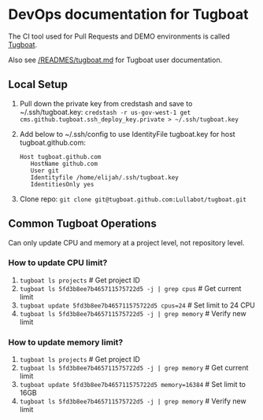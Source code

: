 # DevOps documentation for Tugboat
The CI tool used for Pull Requests and DEMO environments is called [Tugboat](https://www.tugboat.qa).

Also see [/READMES/tugboat.md](/READMES/tugboat.md) for Tugboat user documentation.

## Local Setup
1. Pull down the private key from credstash and save to ~/.ssh/tugboat.key:
 `credstash -r us-gov-west-1 get cms.github.tugboat.ssh_deploy_key.private > ~/.ssh/tugboat.key`

1. Add below to ~/.ssh/config to use IdentityFile tugboat.key for host tugboat.github.com:
   ```
   Host tugboat.github.com
      HostName github.com
      User git
      Identityfile /home/elijah/.ssh/tugboat.key
      IdentitiesOnly yes
   ```

1. Clone repo:
  `git clone git@tugboat.github.com:Lullabot/tugboat.git`


## Common Tugboat Operations
Can only update CPU and memory at a project level, not repository level.

### How to update CPU limit?
1. `tugboat ls projects` # Get project ID
1. `tugboat ls 5fd3b8ee7b465711575722d5 -j | grep cpus` # Get current limit
1. `tugboat update 5fd3b8ee7b465711575722d5 cpus=24` # Set limit to 24 CPU
1. `tugboat ls 5fd3b8ee7b465711575722d5 -j | grep memory` # Verify new limit

### How to update memory limit?
1. `tugboat ls projects` # Get project ID
1. `tugboat ls 5fd3b8ee7b465711575722d5 -j | grep memory` # Get current limit
1. `tugboat update 5fd3b8ee7b465711575722d5 memory=16384` # Set limit to 16GB
1. `tugboat ls 5fd3b8ee7b465711575722d5 -j | grep memory` # Verify new limit
